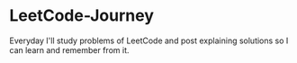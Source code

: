 # LeetCode-Journey
<div style="animation: fadeIn 3s; keyframes fadeIn { from { opacity: 0; } to { opacity: 1; } }">
  <p> Everyday I'll study problems of LeetCode and post explaining solutions so I can learn and remember from it.
</div>
